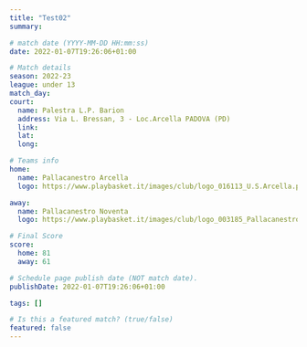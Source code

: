 ```yaml
---
title: "Test02"
summary:

# match date (YYYY-MM-DD HH:mm:ss)
date: 2022-01-07T19:26:06+01:00

# Match details
season: 2022-23
league: under 13
match_day:
court:
  name: Palestra L.P. Barion
  address: Via L. Bressan, 3 - Loc.Arcella PADOVA (PD)
  link:
  lat:
  long:

# Teams info
home:
  name: Pallacanestro Arcella
  logo: https://www.playbasket.it/images/club/logo_016113_U.S.Arcella.png

away:
  name: Pallacanestro Noventa
  logo: https://www.playbasket.it/images/club/logo_003185_PallacanestroNoventaPol.Dil..png

# Final Score
score:
  home: 81
  away: 61

# Schedule page publish date (NOT match date).
publishDate: 2022-01-07T19:26:06+01:00

tags: []

# Is this a featured match? (true/false)
featured: false
---
```

